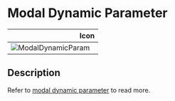 # Modal Dynamic Parameter
<!--- This file has been auto-generated, do not change it manually! Edit the generator here: https://github.com/arup-group/GSA-Grasshopper/tree/main/DocsGeneration --->

|<img width="150"/> Icon |
| ----------- |
|![ModalDynamicParam](./images/ModalDynamicParam.png) |

## Description

Refer to [modal dynamic parameter](/references/hidd-anal-gss-dyn) to read more.




